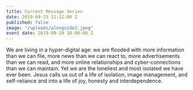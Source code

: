 ```yaml
---
title: Current Message Series
date: 2019-09-23 11:12:00 Z
published: false
image: "/uploads/alongside2.jpeg"
event date: 2019-09-29 10:00:00 Z
---
```


We are living in a hyper-digital age: we are flooded with more information than we can file, more news than we can react to, more advertisements than we can read, and more online relationships and cyber-connections than we can maintain.  Yet we are the loneliest and most isolated we have ever been.  Jesus calls us out of a life of isolation, image management, and self-reliance and into a life of joy, honesty and interdependence.